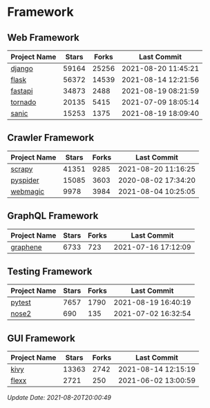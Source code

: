# Framework

## Web Framework
| Project Name | Stars | Forks | Last Commit |
| ------------ | ----- | ----- | ----------- |
| [django](https://github.com/django/django) | 59164 | 25256 | 2021-08-20 11:45:21 |
| [flask](https://github.com/pallets/flask) | 56372 | 14539 | 2021-08-14 12:21:56 |
| [fastapi](https://github.com/tiangolo/fastapi) | 34873 | 2488 | 2021-08-19 08:21:59 |
| [tornado](https://github.com/tornadoweb/tornado) | 20135 | 5415 | 2021-07-09 18:05:14 |
| [sanic](https://github.com/sanic-org/sanic) | 15253 | 1375 | 2021-08-19 18:09:40 |

## Crawler Framework
| Project Name | Stars | Forks | Last Commit |
| ------------ | ----- | ----- | ----------- |
| [scrapy](https://github.com/scrapy/scrapy) | 41351 | 9285 | 2021-08-20 11:16:25 |
| [pyspider](https://github.com/binux/pyspider) | 15085 | 3603 | 2020-08-02 17:34:20 |
| [webmagic](https://github.com/code4craft/webmagic) | 9978 | 3984 | 2021-08-04 10:25:05 |

## GraphQL Framework
| Project Name | Stars | Forks | Last Commit |
| ------------ | ----- | ----- | ----------- |
| [graphene](https://github.com/graphql-python/graphene) | 6733 | 723 | 2021-07-16 17:12:09 |

## Testing Framework
| Project Name | Stars | Forks | Last Commit |
| ------------ | ----- | ----- | ----------- |
| [pytest](https://github.com/pytest-dev/pytest) | 7657 | 1790 | 2021-08-19 16:40:19 |
| [nose2](https://github.com/nose-devs/nose2) | 690 | 135 | 2021-07-02 16:32:54 |

## GUI Framework
| Project Name | Stars | Forks | Last Commit |
| ------------ | ----- | ----- | ----------- |
| [kivy](https://github.com/kivy/kivy) | 13363 | 2742 | 2021-08-14 12:15:19 |
| [flexx](https://github.com/flexxui/flexx) | 2721 | 250 | 2021-06-02 13:00:59 |

*Update Date: 2021-08-20T20:00:49*
